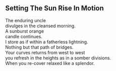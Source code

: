 Setting The Sun Rise In Motion
------------------------------
The enduring uncle  
divulges in the cleansed morning.  
A sunburst orange  
candle continues.  
I store as if within a fatherless lightning.  
Nothing but that path of bridges.  
Your curves returns from west to west  
you refresh in the heights as in a somber divisions.  
When you re-cover relaxed like a splendor.  
